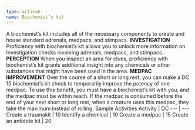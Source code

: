 ```yaml
---
type: artisan
name: Biochemist’s kit
---
```

A biochemist’s kit includes all of the necessary components to create and house standard adrenals, medpacs, and stimpacs.
__INVESTIGATION__
Proficiency with biochemist’s kit allows you to unlock more information on Investigation checks involving adrenals, medpacs, and stimpacs.
__PERCEPTION__
When you inspect an area for clues, proficiency with biochemist’s kit grants additional insight into any chemicals or other substances that might have been used in the area.
__MEDPAC IMPROVEMENT__
Over the course of a short or long rest, you can make a DC 15 biochemist’s kit check to temporarily improve the potency of one medpac. To use this benefit, you must have a biochemist’s kit with you, and the medpac must be within reach. If the medpac is consumed before the end of your next short or long rest, when a creature uses this medpac, they take the maximum instead of rolling.
Sample Activities
Activity | DC
--- | ---
Create a traumakit | 10
Identify a chemical | 10
Create a medpac | 15
Create an antidote kit | 20
